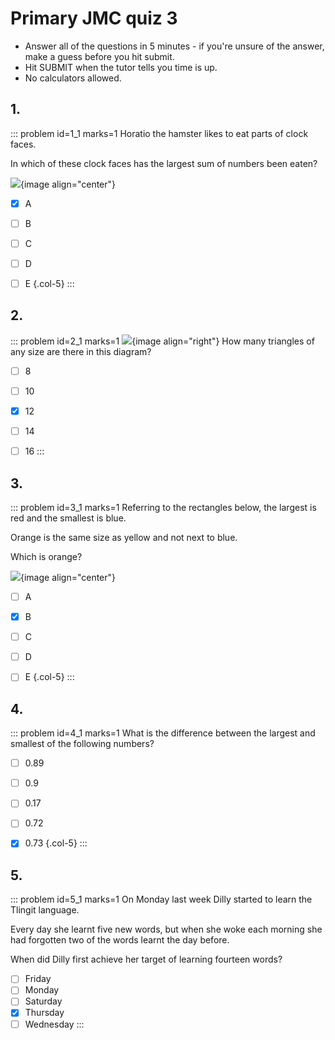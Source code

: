 # Primary JMC quiz 3

* Answer all of the questions in 5 minutes - if you're unsure of the answer, make a guess before you hit submit. 
* Hit SUBMIT when the tutor tells you time is up.
* No calculators allowed.


## 1.	
::: problem id=1_1 marks=1
Horatio the hamster likes to eat parts of clock faces.  

In which of these clock faces has the largest sum of numbers been eaten?  

![](/resources/primary-jmc-3/1-clocks.png){image align="center"} 

* [x] A
* [ ] B
* [ ] C
* [ ] D
* [ ] E
{.col-5}
:::


## 2.
::: problem id=2_1 marks=1
![](/resources/primary-jmc-3/2-triangles.png){image align="right"} 
How many triangles of any size are there in this diagram?

* [ ] 8
* [ ] 10
* [x] 12
* [ ] 14
* [ ] 16
:::


## 3.
::: problem id=3_1 marks=1
Referring to the rectangles below, the largest is red and the smallest is blue.  

Orange is the same size as yellow and not next to blue.  

Which is orange?  

![](/resources/primary-jmc-3/3-rectangles.png){image align="center"} 

* [ ] A
* [x] B
* [ ] C
* [ ] D
* [ ] E
{.col-5}
:::


## 4.
::: problem id=4_1 marks=1
What is the difference between the largest and smallest of the following numbers?  

* [ ] 0.89
* [ ] 0.9
* [ ] 0.17
* [ ] 0.72
* [x] 0.73
{.col-5}
:::


## 5.
::: problem id=5_1 marks=1
On Monday last week Dilly started to learn the Tlingit language.  

Every day she learnt five new words, but when she woke each morning she had forgotten two of the words learnt the day before.  

When did Dilly first achieve her target of learning fourteen words?  

* [ ] Friday
* [ ] Monday
* [ ] Saturday
* [x] Thursday
* [ ] Wednesday
:::